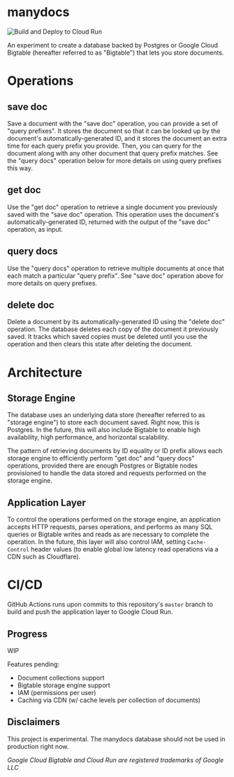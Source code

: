 # manydocs

![Build and Deploy to Cloud Run](https://github.com/mattwelke/manydocs/workflows/Build%20and%20Deploy%20to%20Cloud%20Run/badge.svg)

An experiment to create a database backed by Postgres or Google Cloud Bigtable (hereafter referred to as "Bigtable") that lets you store documents.

# Operations

## save doc

Save a document with the "save doc" operation, you can provide a set of "query prefixes". It stores the document so that it can be looked up by the document's automatically-generated ID, and it stores the document an extra time for each query prefix you provide. Then, you can query for the document along with any other document that query prefix matches. See the "query docs" operation below for more details on using query prefixes this way.

## get doc

Use the "get doc" operation to retrieve a single document you previously saved with the "save doc" operation. This operation uses the document's automatically-generated ID, returned with the output of the "save doc" operation, as input.

## query docs

Use the "query docs" operation to retrieve multiple documents at once that each match a particular "query prefix". See "save doc" operation above for more details on query prefixes.

## delete doc

Delete a document by its automatically-generated ID using the "delete doc" operation. The database deletes each copy of the document it previously saved. It tracks which saved copies must be deleted until you use the operation and then clears this state after deleting the document.

# Architecture

## Storage Engine

The database uses an underlying data store (hereafter referred to as "storage engine") to store each document saved. Right now, this is Postgres. In the future, this will also include Bigtable to enable high availability, high performance, and horizontal scalability.

The pattern of retrieving documents by ID equality or ID prefix allows each storage engine to efficiently perform "get doc" and "query docs" operations, provided there are enough Postgres or Bigtable nodes provisioned to handle the data stored and requests performed on the storage engine.

## Application Layer

To control the operations performed on the storage engine, an application accepts HTTP requests, parses operations, and performs as many SQL queries or Bigtable writes and reads as are necessary to complete the operation. In the future, this layer will also control IAM, setting `Cache-Control` header values (to enable global low latency read operations via a CDN such as Cloudflare).

# CI/CD

GitHub Actions runs upon commits to this repository's `master` branch to build and push the application layer to Google Cloud Run.

## Progress

WIP

Features pending:

- Document collections support
- Bigtable storage engine support
- IAM (permissions per user)
- Caching via CDN (w/ cache levels per collection of documents)

## Disclaimers

This project is experimental. The manydocs database should not be used in production right now.

*Google Cloud Bigtable and Cloud Run are registered trademarks of Google LLC*